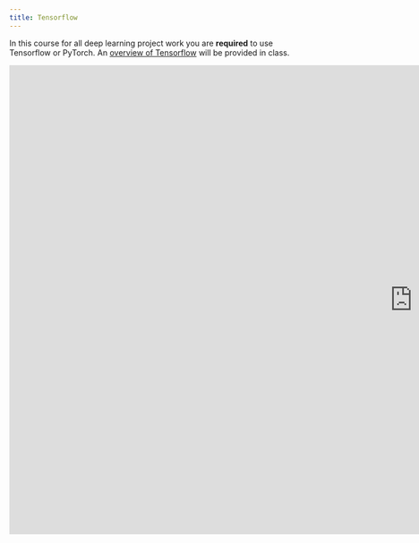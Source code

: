 ```yaml
---
title: Tensorflow 
---
```


In this course for all deep learning project work you are **required** to use Tensorflow or PyTorch. An [overview of Tensorflow](../ml-frameworks/tensorflow-introduction) will be provided in class. 

<iframe src="https://docs.google.com/presentation/d/e/2PACX-1vQDtOFgGR8sdpCc8sdCugIWDXjiuka6NescK8gvopPESckFDm5pvVvsiRXILnaJOEdPz3DOnfe6d51H/embed?start=false&loop=false&delayms=60000" frameborder="0" width="1440" height="839" allowfullscreen="true" mozallowfullscreen="true" webkitallowfullscreen="true">
</iframe>